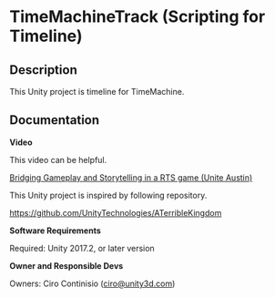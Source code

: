 # TimeMachineTrack (Scripting for Timeline)

## Description

This Unity project is timeline for TimeMachine.

## Documentation

**Video**

This video can be helpful.

[Bridging Gameplay and Storytelling in a RTS game (Unite Austin)](https://www.youtube.com/watch?v=nn3SnfNNEmk)

This Unity project is inspired by following repository.

https://github.com/UnityTechnologies/ATerribleKingdom


**Software Requirements**

Required: Unity 2017.2, or later version

**Owner and Responsible Devs**

Owners: Ciro Continisio (ciro@unity3d.com)

